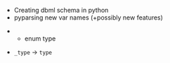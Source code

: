 - Creating dbml schema in python
- pyparsing new var names (+possibly new features)
* - enum type
- `_type` -> `type`
